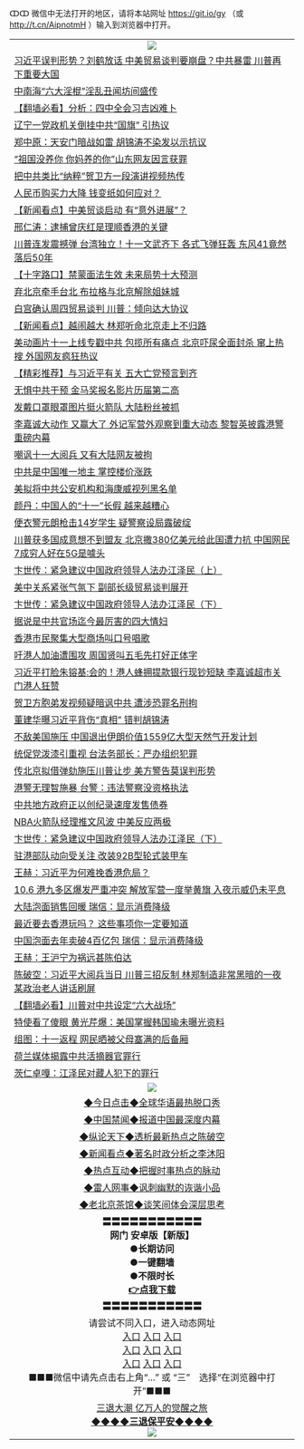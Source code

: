 ↀↀ 微信中无法打开的地区，请将本站网址 https://git.io/gy （或 http://t.cn/AipnotmH ）输入到浏览器中打开。 

<table>
   <tr>
    <td align=center><img src="https://github.com/gyhhx/image-upload/blob/master/20190822-2.jpg" /></td>
  </tr>
<tr><td align="left"><a href="https://xwood.fun/oo.aspx?name=c1081673&key=nqynnipsxfbxcbni&from=gy">习近平误判形势？刘鹤放话 中美贸易谈判要崩盘？中共暴雷 川普再下重要大国</a></td></tr>
<tr><td align="left"><a href="https://xwood.fun/oo.aspx?name=c931480&key=nqynnipsxfbxcbni&from=gy">中南海“六大淫棍”淫乱丑闻坊间盛传</a></td></tr>
<tr><td align="left"><a href="https://xwood.fun/oo.aspx?name=c1081515&key=nqynnipsxfbxcbni&from=gy">【翻墙必看】分析：四中全会习吉凶难卜</a></td></tr>
<tr><td align="left"><a href="https://xwood.fun/oo.aspx?name=c1081655&key=nqynnipsxfbxcbni&from=gy">辽宁一党政机关倒挂中共“国旗” 引热议</a></td></tr>
<tr><td align="left"><a href="https://xwood.fun/oo.aspx?name=c1081703&key=nqynnipsxfbxcbni&from=gy">郑中原：天安门暗战如雷 胡锦涛不染发以示抗议</a></td></tr>
<tr><td align="left"><a href="https://xwood.fun/oo.aspx?name=c1081654&key=nqynnipsxfbxcbni&from=gy">“祖国没养你 你妈养的你”山东网友因言获罪</a></td></tr>
<tr><td align="left"><a href="https://xwood.fun/oo.aspx?name=c1081706&key=nqynnipsxfbxcbni&from=gy">把中共类比“纳粹”贺卫方一段演讲视频热传</a></td></tr>
<tr><td align="left"><a href="https://xwood.fun/oo.aspx?name=c1081670&key=nqynnipsxfbxcbni&from=gy">人民币购买力大降 钱变纸如何应对？</a></td></tr>
<tr><td align="left"><a href="https://xwood.fun/oo.aspx?name=c1081687&key=nqynnipsxfbxcbni&from=gy">【新闻看点】中美贸谈启动 有“意外进展”？</a></td></tr>
<tr><td align="left"><a href="https://xwood.fun/oo.aspx?name=c1081697&key=nqynnipsxfbxcbni&from=gy">邢仁涛：逮捕曾庆红是理顺香港的关键</a></td></tr>
<tr><td align="left"><a href="https://xwood.fun/oo.aspx?name=c1081591&key=nqynnipsxfbxcbni&from=gy">川普连发震撼弹 台湾独立！十一文武齐下 各式飞弹狂轰 东风41竟然落后50年</a></td></tr>
<tr><td align="left"><a href="https://xwood.fun/oo.aspx?name=c1081675&key=nqynnipsxfbxcbni&from=gy">【十字路口】禁蒙面法生效 未来局势十大预测</a></td></tr>
<tr><td align="left"><a href="https://xwood.fun/oo.aspx?name=c1081656&key=nqynnipsxfbxcbni&from=gy">弃北京牵手台北 布拉格与北京解除姐妹城</a></td></tr>
<tr><td align="left"><a href="https://xwood.fun/oo.aspx?name=c1081689&key=nqynnipsxfbxcbni&from=gy">白宫确认周四贸易谈判 川普：倾向达大协议</a></td></tr>
<tr><td align="left"><a href="https://xwood.fun/oo.aspx?name=c1081686&key=nqynnipsxfbxcbni&from=gy">【新闻看点】越闹越大 林郑听命北京走上不归路</a></td></tr>
<tr><td align="left"><a href="https://xwood.fun/oo.aspx?name=c1081664&key=nqynnipsxfbxcbni&from=gy">美动画片十一上线专戳中共 包揽所有痛点 北京吓尿全面封杀 窜上热搜 外国网友疯狂热议</a></td></tr>
<tr><td align="left"><a href="https://xwood.fun/oo.aspx?name=c1081557&key=nqynnipsxfbxcbni&from=gy">【精彩推荐】与习近平有关 五大亡党预言到齐</a></td></tr>
<tr><td align="left"><a href="https://xwood.fun/oo.aspx?name=c1081709&key=nqynnipsxfbxcbni&from=gy">无惧中共干预 金马奖报名影片历届第二高</a></td></tr>
<tr><td align="left"><a href="https://xwood.fun/oo.aspx?name=c1081708&key=nqynnipsxfbxcbni&from=gy">发戴口罩眼罩图片挺火箭队 大陆粉丝被抓</a></td></tr>
<tr><td align="left"><a href="https://xwood.fun/oo.aspx?name=c1081627&key=nqynnipsxfbxcbni&from=gy">李嘉诚大动作 又赢大了 外记军营外观察到重大动态 黎智英披露港警重磅内幕</a></td></tr>
<tr><td align="left"><a href="https://xwood.fun/oo.aspx?name=c1081649&key=nqynnipsxfbxcbni&from=gy">嘲讽十一大阅兵 又有大陆网友被拘</a></td></tr>
<tr><td align="left"><a href="https://xwood.fun/oo.aspx?name=c1081726&key=nqynnipsxfbxcbni&from=gy">中共是中国唯一地主 掌控楼价涨跌</a></td></tr>
<tr><td align="left"><a href="https://xwood.fun/oo.aspx?name=c1081724&key=nqynnipsxfbxcbni&from=gy">美拟将中共公安机构和海康威视列黑名单</a></td></tr>
<tr><td align="left"><a href="https://xwood.fun/oo.aspx?name=c1081723&key=nqynnipsxfbxcbni&from=gy">颜丹：中国人的“十一”长假 越来越糟心</a></td></tr>
<tr><td align="left"><a href="https://xwood.fun/oo.aspx?name=c1081722&key=nqynnipsxfbxcbni&from=gy">便衣警元朗枪击14岁学生 疑警察设局露破绽</a></td></tr>
<tr><td align="left"><a href="https://xwood.fun/oo.aspx?name=c1081638&key=nqynnipsxfbxcbni&from=gy">川普获多国成意想不到盟友 北京撒380亿美元给此国遭力抗 中国网民7成穷人好在5G是噱头</a></td></tr>
<tr><td align="left"><a href="https://xwood.fun/oo.aspx?name=c1081685&key=nqynnipsxfbxcbni&from=gy">卞世传：紧急建议中国政府领导人法办江泽民（上）</a></td></tr>
<tr><td align="left"><a href="https://xwood.fun/oo.aspx?name=c1081692&key=nqynnipsxfbxcbni&from=gy">美中关系紧张气氛下 副部长级贸易谈判展开</a></td></tr>
<tr><td align="left"><a href="https://xwood.fun/oo.aspx?name=c1081641&key=nqynnipsxfbxcbni&from=gy">卞世传：紧急建议中国政府领导人法办江泽民（下）</a></td></tr>
<tr><td align="left"><a href="https://xwood.fun/oo.aspx?name=c1081338&key=nqynnipsxfbxcbni&from=gy">据说是中共官场迄今最厉害的四大情妇</a></td></tr>
<tr><td align="left"><a href="https://xwood.fun/oo.aspx?name=c1081725&key=nqynnipsxfbxcbni&from=gy">香港市民聚集大型商场叫口号唱歌</a></td></tr>
<tr><td align="left"><a href="https://xwood.fun/oo.aspx?name=c1081721&key=nqynnipsxfbxcbni&from=gy">吁港人加油遭围攻 周国贤叫五毛先打好正体字</a></td></tr>
<tr><td align="left"><a href="https://xwood.fun/oo.aspx?name=c1081325&key=nqynnipsxfbxcbni&from=gy">习近平打脸朱镕基:会的！港人蜂拥提款银行现钞短缺 李嘉诚超市关门港人狂赞</a></td></tr>
<tr><td align="left"><a href="https://xwood.fun/oo.aspx?name=c1081690&key=nqynnipsxfbxcbni&from=gy">贺卫方胞弟发视频疑暗讽中共 遭涉恐罪名刑拘</a></td></tr>
<tr><td align="left"><a href="https://xwood.fun/oo.aspx?name=c1076513&key=nqynnipsxfbxcbni&from=gy">董建华曝习近平背伤“真相” 错判胡锦涛</a></td></tr>
<tr><td align="left"><a href="https://xwood.fun/oo.aspx?name=c1081667&key=nqynnipsxfbxcbni&from=gy">不敌美国施压 中国退出伊朗价值1559亿大型天然气开发计划</a></td></tr>
<tr><td align="left"><a href="https://xwood.fun/oo.aspx?name=c1081710&key=nqynnipsxfbxcbni&from=gy">统促党泼漆引重视 台法务部长：严办组织犯罪</a></td></tr>
<tr><td align="left"><a href="https://xwood.fun/oo.aspx?name=c1081657&key=nqynnipsxfbxcbni&from=gy">传北京拟借弹劾施压川普让步 美方警告莫误判形势</a></td></tr>
<tr><td align="left"><a href="https://xwood.fun/oo.aspx?name=c1081711&key=nqynnipsxfbxcbni&from=gy">港警无理智施暴 台警：违法警察没资格执法</a></td></tr>
<tr><td align="left"><a href="https://xwood.fun/oo.aspx?name=c1081682&key=nqynnipsxfbxcbni&from=gy">中共地方政府正以创纪录速度发售债券</a></td></tr>
<tr><td align="left"><a href="https://xwood.fun/oo.aspx?name=c1081730&key=nqynnipsxfbxcbni&from=gy">NBA火箭队经理推文风波 中美反应两极</a></td></tr>
<tr><td align="left"><a href="https://xwood.fun/oo.aspx?name=c1081684&key=nqynnipsxfbxcbni&from=gy">卞世传：紧急建议中国政府领导人法办江泽民（下）</a></td></tr>
<tr><td align="left"><a href="https://xwood.fun/oo.aspx?name=c1081683&key=nqynnipsxfbxcbni&from=gy">驻港部队动向受关注 改装92B型轮式装甲车</a></td></tr>
<tr><td align="left"><a href="https://xwood.fun/oo.aspx?name=c1081701&key=nqynnipsxfbxcbni&from=gy">王赫：习近平为何难挽香港危局？</a></td></tr>
<tr><td align="left"><a href="https://xwood.fun/oo.aspx?name=c1081359&key=nqynnipsxfbxcbni&from=gy">10.6 港九多区爆发严重冲突 解放军营一度举黄旗 入夜示威仍未平息</a></td></tr>
<tr><td align="left"><a href="https://xwood.fun/oo.aspx?name=c1081720&key=nqynnipsxfbxcbni&from=gy">大陆泡面销售回暖 瑞信：显示消费降级</a></td></tr>
<tr><td align="left"><a href="https://xwood.fun/oo.aspx?name=c1081635&key=nqynnipsxfbxcbni&from=gy">最近要去香港玩吗？ 这些事项你一定要知道</a></td></tr>
<tr><td align="left"><a href="https://xwood.fun/oo.aspx?name=c1081674&key=nqynnipsxfbxcbni&from=gy">中国泡面去年卖破4百亿包 瑞信：显示消费降级</a></td></tr>
<tr><td align="left"><a href="https://xwood.fun/oo.aspx?name=c1080777&key=nqynnipsxfbxcbni&from=gy">王赫：王沪宁为祸远甚陈伯达</a></td></tr>
<tr><td align="left"><a href="https://xwood.fun/oo.aspx?name=c1081362&key=nqynnipsxfbxcbni&from=gy">陈破空：习近平大阅兵当日 川普三招反制 林郑制造非常黑暗的一夜 某政治老人讲话刷屏</a></td></tr>
<tr><td align="left"><a href="https://xwood.fun/oo.aspx?name=c1081271&key=nqynnipsxfbxcbni&from=gy">【翻墙必看】川普对中共设定“六大战场”</a></td></tr>
<tr><td align="left"><a href="https://xwood.fun/oo.aspx?name=c1081157&key=nqynnipsxfbxcbni&from=gy">特使看了傻眼 黄光芹爆：美国掌握韩国瑜未曝光资料</a></td></tr>
<tr><td align="left"><a href="https://xwood.fun/oo.aspx?name=c1081693&key=nqynnipsxfbxcbni&from=gy">组图：十一返程 网民晒被父母塞满的后备厢</a></td></tr>
<tr><td align="left"><a href="https://xwood.fun/oo.aspx?name=c1081676&key=nqynnipsxfbxcbni&from=gy">荷兰媒体揭露中共活摘器官罪行</a></td></tr>
<tr><td align="left"><a href="https://xwood.fun/oo.aspx?name=c1081699&key=nqynnipsxfbxcbni&from=gy">茨仁卓嘎：江泽民对藏人犯下的罪行</a></td></tr>

   <tr>
    <td align=center><img src="https://github.com/gyhhx/image-upload/blob/master/ogate-c.JPG" /></td>
  </tr>
   <tr>
   <td align=center> 
<a href="https://tru28th.xwood.fun/oo.aspx?name=c816850&key=nqynnipsxfbxcbni&from=gy&tag=9877">◆今日点击◆全球华语最热脱口秀</a><br/>
    </td>
  </tr>
  <tr>
  <td align=center>
<a href="https://tru28th.xwood.fun/oo.aspx?name=c816860&key=nqynnipsxfbxcbni&from=gy&tag=99733110">◆中国禁闻◆报道中国最深度内幕</a><br/>
   </tr>
  <tr>
     <td align=center>
<a href="https://tru28th.xwood.fun/oo.aspx?name=c816855&key=nqynnipsxfbxcbni&from=gy&tag=997110">◆纵论天下◆透析最新热点之陈破空</a><br/>
   </tr>
   <tr>
      <td align=center>
<a href="https://tru28th.xwood.fun/oo.aspx?name=c838308&key=nqynnipsxfbxcbni&from=gy&tag=9973110">◆新闻看点◆著名时政分析之李沐阳</a><br/>
   </tr>
   <tr>
     <td align=center>
<a href="https://tru28th.xwood.fun/oo.aspx?name=c816852&key=nqynnipsxfbxcbni&from=gy&tag=9733110">◆热点互动◆把握时事热点的脉动</a><br/>
   </tr>
   <tr>
      <td align=center>
<a href="https://tru28th.xwood.fun/oo.aspx?name=c816694&key=nqynnipsxfbxcbni&from=gy&tag=93310">◆雷人网事◆讽刺幽默的诙谐小品</a><br/>
   </tr>
   <tr>
    <td align=center>
<a href="https://tru28th.xwood.fun/oo.aspx?name=c816650&key=nqynnipsxfbxcbni&from=gy&tag=9973110">◆老北京茶馆◆谈笑间体会深层思考</a><br/>
   </tr>
  <tr>
    <td align=center>
 <b>〓〓〓〓〓〓〓〓〓〓〓<br/>网门 安卓版【新版】<br/> ●长期访问<br/> ●一键翻墙<br/>  ●不限时长<br/> 
 <a href="https://share.weiyun.com/5yJdHNe">👉<b>点我下载</a><br/>〓〓〓〓〓〓〓〓〓〓〓<br/>
    </td>
    </tr>
   <tr>
    <td align=center>请尝试不同入口，进入动态网址<br/>
      <a href="https://s3.us-east-2.amazonaws.com/ogateo/show.htm">入口</a>
      <a href="https://s3.ca-central-1.amazonaws.com/ogatec/show.htm">入口</a>
      <a href="https://s3.ap-southeast-2.amazonaws.com/ogatey/show.htm">入口</a><br/>
      <a href="https://s3.ap-northeast-2.amazonaws.com/ogates/show.htm">入口</a>
      <a href="https://s3.eu-central-1.amazonaws.com/ogatef/show.htm">入口</a>
      <a href="https://s3.ap-south-1.amazonaws.com/ogatem/show.htm">入口</a><br/>
      <a href="https://s3-us-west-1.amazonaws.com/ogaten/show.htm">入口</a>
      <a href="https://s3.eu-west-2.amazonaws.com/ogatel/show.htm">入口</a>
      <a href="https://s3.ap-northeast-1.amazonaws.com/ogatet/show.htm">入口</a><br/>
      ■■■微信中请先点击右上角“...” 或 “三”　选择“在浏览器中打开”■■■<b><br/>
    </td>
  </tr>
  <tr>  
  <td align=center>
  <a href="https://tru28th.xwood.fun/oo.aspx?name=c894205&key=nqynnipsxfbxcbni&from=gy&tag=9973110">三退大潮 亿万人的觉醒之旅</a><br/>
      <a href="https://tru28th.xwood.fun/oo.aspx?name=ogQuit.aspx&key=nqynnipsxfbxcbni&from=gy"><b>◆◆◆◆三退保平安◆◆◆◆<br/></a>
      <img src="https://github.com/gyhhx/image-upload/blob/master/3t.jpg" /><br/>
      </td>
  </tr>
</table>


